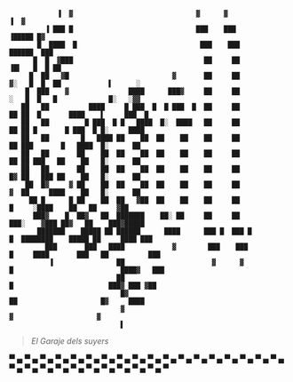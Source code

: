    
      
      
      
                ▐  ▓                               ▓      ▓                        ▐  ▓
             ▐ ███ █                               ███    ███                 ▐█████ █▓                          
           █  ████  █                               ███    ███              ██████  ███                          
          █  █  ▓███                                 ██     ██            ▐█▌   █  █ ██                          
         █  ██   ▓█                          ▓       ██     ██            ▓░   █  █  ██            ▌      ░       
        █  ███    ▓               ████      ███▓     ██     ██            ░   █  █   █             █░   ░▓▓     
       ██   ██          ████     █ ███  █  █ ███  █  ██     ██               ██ ██  █       ████    ▌     ███  █ 
       ██   ██         █ ███  █ █   ████  █░  ████   ██     ██               ██ ██ █       █ ███  █ █░     ████  
       ██   ██        █   ████ ██    ██  ██    ██    ██     ██               ██ ███       █   ████  █░      ██   
       ██   ██       ██    ██  ██    ██  ██    ██    ██     ██               ██ ██ ███   ██    ██   █░      ██   
       ██   ██       ██    ██  ██    ██  ██    ██    ██     ██               █▓ ██   ███ ██    ██   █░      ██   
        ██  █▓     ▓ ██    ██  ██    ██  ██    ██    ██     ██               ▓  ██     ████    ██   █░      ██   
         ██ █      █ ██    ██  ██   ▓██  ██    ██    ██     ██                  █     ░████    ██   ██     ▓██   
          ███▓    █  ██▓   ██  ███████    ██░ ██     ██     ██              ███░    ▓███ ██▓   ██    ███▓█████   
           ███████    █████ ██ ██████      ████      ███ █  ███ █          █  ████████    █████ ██     ████ ███  
             ███       ███   ████            ▓        ███    ███          █     ████       ███   ██          ███ 
              ▐                ██                      ▓      ▓           █                           ████▓   ███
                               ██                                          █                        ███▓ ███ ▓██  
                                █▓                                          ██                     █▓     ████   
                                ▓                                            ▓                     ▓              
                                ▌

                                                               



> *El Garaje dels suyers*

 ▀ ▄ ▀ ▄ ▀ ▄ ▀ ▄ ▀ ▄ ▀ ▄ ▀ ▄ ▀ ▄ ▀ ▄ ▀ ▄ ▀ ▄ ▀ ▄ ▀ ▄ ▀ ▄ ▀ ▄ ▀ ▄ ▀ ▄ ▀ ▄ ▀ ▄ ▀ ▄ ▀ ▄ ▀ ▄ ▀ ▄ ▀ ▄ ▀ ▄ ▀ ▄ ▀ ▄ ▀ ▄ ▀  
